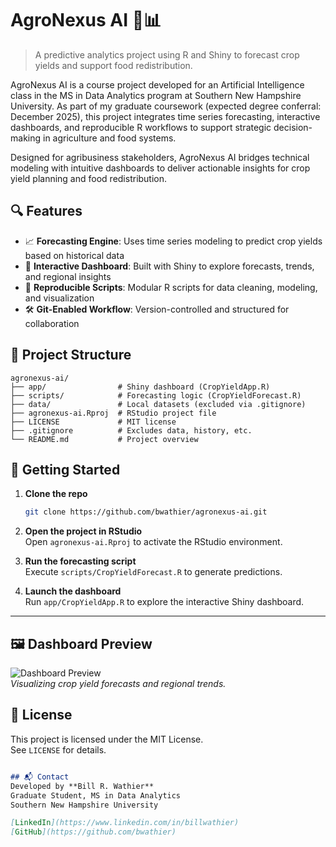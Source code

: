 # AgroNexus AI 🌾📊

> A predictive analytics project using R and Shiny to forecast crop yields and 
support food redistribution.


AgroNexus AI is a course project developed for an Artificial Intelligence class
in the MS in Data Analytics program at Southern New Hampshire University. As 
part of my graduate coursework (expected degree conferral: December 2025), this 
project integrates time series forecasting, interactive dashboards, and 
reproducible R workflows to support strategic decision-making in agriculture and
food systems.

Designed for agribusiness stakeholders, AgroNexus AI bridges technical modeling 
with intuitive dashboards to deliver actionable insights for crop yield planning
and food redistribution.

## 🔍 Features
- 📈 **Forecasting Engine**: Uses time series modeling to predict crop yields 
                              based on historical data
- 🧠 **Interactive Dashboard**: Built with Shiny to explore forecasts, trends, 
                                and regional insights
- 🧪 **Reproducible Scripts**: Modular R scripts for data cleaning, modeling, 
                                and visualization
- 🛠️ **Git-Enabled Workflow**: Version-controlled and structured for
                                collaboration

## 📂 Project Structure
```
agronexus-ai/ 
├── app/                # Shiny dashboard (CropYieldApp.R) 
├── scripts/            # Forecasting logic (CropYieldForecast.R) 
├── data/               # Local datasets (excluded via .gitignore) 
├── agronexus-ai.Rproj  # RStudio project file 
├── LICENSE             # MIT license 
├── .gitignore          # Excludes data, history, etc. 
└── README.md           # Project overview
```

## 🚀 Getting Started

1. **Clone the repo**  
   ```bash
   git clone https://github.com/bwathier/agronexus-ai.git

2. **Open the project in RStudio**  
   Open `agronexus-ai.Rproj` to activate the RStudio environment.

3. **Run the forecasting script**  
   Execute `scripts/CropYieldForecast.R` to generate predictions.

4. **Launch the dashboard**  
   Run `app/CropYieldApp.R` to explore the interactive Shiny dashboard.

---
## 🖼️ Dashboard Preview
![Dashboard Preview](app/dashboard_screenshot.png)  
*Visualizing crop yield forecasts and regional trends.*

## 📜 License
This project is licensed under the MIT License.  
See `LICENSE` for details.

```markdown

## 📬 Contact
Developed by **Bill R. Wathier**  
Graduate Student, MS in Data Analytics  
Southern New Hampshire University

[LinkedIn](https://www.linkedin.com/in/billwathier)  
[GitHub](https://github.com/bwathier)
